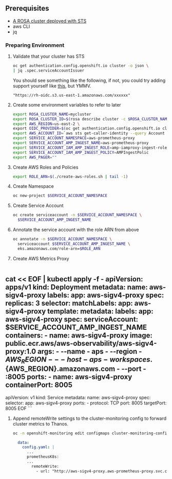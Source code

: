 ## Prerequisites

* [A ROSA cluster deployed with STS](/docs/rosa/sts/)
* aws CLI
* jq

### Preparing Environment

1. Validate that your cluster has STS

    ```bash
    oc get authentication.config.openshift.io cluster -o json \
    | jq .spec.serviceAccountIssuer
    ```

    You should see something like the following, if not, you could try adding support yourself like [this](https://cloud.redhat.com/blog/fine-grained-iam-roles-for-openshift-applications), but YMMV.

    ```
    "https://rh-oidc.s3.us-east-1.amazonaws.com/xxxxxx"
    ```

1. Create some environment variables to refer to later

    ```bash
    export ROSA_CLUSTER_NAME=mycluster
    export ROSA_CLUSTER_ID=$(rosa describe cluster -c $ROSA_CLUSTER_NAME --output json | jq -r .id)
    export AWS_REGION=us-east-2 \
    export OIDC_PROVIDER=$(oc get authentication.config.openshift.io cluster -o json | jq -r .spec.serviceAccountIssuer| sed -e "s/^https:\/\///")
    export AWS_ACCOUNT_ID=`aws sts get-caller-identity --query Account --output text`
    export SERVICE_ACCOUNT_NAMESPACE=aws-prometheus-proxy
    export SERVICE_ACCOUNT_AMP_INGEST_NAME=aws-prometheus-proxy
    export SERVICE_ACCOUNT_IAM_AMP_INGEST_ROLE=amp-iamproxy-ingest-role
    export SERVICE_ACCOUNT_IAM_AMP_INGEST_POLICY=AMPIngestPolic
    export AWS_PAGER=""
    ```

1. Create AWS Roles and Policies

    ```bash
    export ROLE_ARN=$(./create-aws-roles.sh | tail -1)
    ```

1. Create Namespace

    ```bash
    oc new-project $SERVICE_ACCOUNT_NAMESPACE
    ```

1. Create Service Account

    ```bash
    oc create serviceaccount -n $SERVICE_ACCOUNT_NAMESPACE \
      $SERVICE_ACCOUNT_AMP_INGEST_NAME
    ```
1. Annotate the service account with the role ARN from above

    ```bash
    oc annotate -n $SERVICE_ACCOUNT_NAMESPACE \
      serviceaccount $SERVICE_ACCOUNT_AMP_INGEST_NAME \
      eks.amazonaws.com/role-arn=$ROLE_ARN
    ```

1. Create AWS Metrics Proxy

    ```bash
cat << EOF | kubectl apply -f -
apiVersion: apps/v1
kind: Deployment
metadata:
  name: aws-sigv4-proxy
  labels:
    app: aws-sigv4-proxy
spec:
  replicas: 3
  selector:
    matchLabels:
      app: aws-sigv4-proxy
  template:
    metadata:
      labels:
        app: aws-sigv4-proxy
    spec:
      serviceAccount: $SERVICE_ACCOUNT_AMP_INGEST_NAME
      containers:
        - name: aws-sigv4-proxy
          image: public.ecr.aws/aws-observability/aws-sigv4-proxy:1.0
          args:
            - --name
            - aps
            - --region
            - ${AWS_REGION}
            - --host
            - aps-workspaces.${AWS_REGION}.amazonaws.com
            - --port
            - :8005
          ports:
          - name: aws-sigv4-proxy
            containerPort: 8005
---
apiVersion: v1
kind: Service
metadata:
  name: aws-sigv4-proxy
spec:
  selector:
    app: aws-sigv4-proxy
  ports:
    - protocol: TCP
      port: 8005
      targetPort: 8005
EOF
    ```


1. Append remoteWrite settings to the cluster-monitoring config to forward cluster metrics to Thanos.

    ```bash
    oc -n openshift-monitoring edit configmaps cluster-monitoring-config
    ```

    ```yaml
      data:
        config.yaml: |
          ...
          prometheusK8s:
          ...
            remoteWrite:
              - url: "http://aws-sigv4-proxy.aws-prometheus-proxy.svc.cluster.local:8005/workspaces/ws-0d99e6d0-ab1d-41b8-b706-3b1c2306757b/api/v1/remote_write"
    ```
